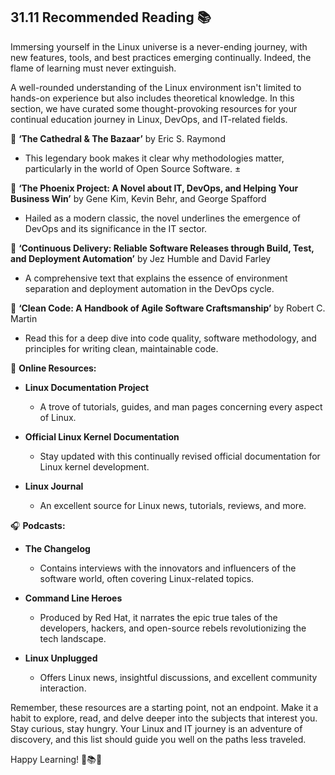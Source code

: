 ## 31.11 Recommended Reading 📚

Immersing yourself in the Linux universe is a never-ending journey, with new features, tools, and best practices emerging continually. Indeed, the flame of learning must never extinguish.

A well-rounded understanding of the Linux environment isn't limited to hands-on experience but also includes theoretical knowledge. In this section, we have curated some thought-provoking resources for your continual education journey in Linux, DevOps, and IT-related fields.

📖 **‘The Cathedral & The Bazaar’** by Eric S. Raymond
- This legendary book makes it clear why methodologies matter, particularly in the world of Open Source Software. ±

📖 **‘The Phoenix Project: A Novel about IT, DevOps, and Helping Your Business Win’** by Gene Kim, Kevin Behr, and George Spafford
- Hailed as a modern classic, the novel underlines the emergence of DevOps and its significance in the IT sector.

📖 **‘Continuous Delivery: Reliable Software Releases through Build, Test, and Deployment Automation’** by Jez Humble and David Farley
- A comprehensive text that explains the essence of environment separation and deployment automation in the DevOps cycle.

📖 **‘Clean Code: A Handbook of Agile Software Craftsmanship’** by Robert C. Martin
- Read this for a deep dive into code quality, software methodology, and principles for writing clean, maintainable code.

📘 **Online Resources:**

- **Linux Documentation Project**
    - A trove of tutorials, guides, and man pages concerning every aspect of Linux.

- **Official Linux Kernel Documentation**
    - Stay updated with this continually revised official documentation for Linux kernel development.

- **Linux Journal**
    - An excellent source for Linux news, tutorials, reviews, and more.

🎧 **Podcasts:**

- **The Changelog**
    - Contains interviews with the innovators and influencers of the software world, often covering Linux-related topics.

- **Command Line Heroes**
    - Produced by Red Hat, it narrates the epic true tales of the developers, hackers, and open-source rebels revolutionizing the tech landscape.

- **Linux Unplugged**
    - Offers Linux news, insightful discussions, and excellent community interaction.

Remember, these resources are a starting point, not an endpoint. Make it a habit to explore, read, and delve deeper into the subjects that interest you. Stay curious, stay hungry. Your Linux and IT journey is an adventure of discovery, and this list should guide you well on the paths less traveled. 

Happy Learning! 🥳📚🚀